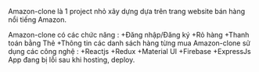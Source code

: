 Amazon-clone là 1 project nhỏ xây dựng dựa trên trang website bán hàng nổi tiếng Amazon.

Amazon-clone có các chức năng :
  +Đăng nhập/Đăng ký
  +Rỏ hàng
  +Thanh toán bằng Thẻ 
  +Thông tin các danh sách hàng từng mua
Amazon-clone sử dụng các công nghệ :
  +Reactjs
  +Redux
  +Material UI
  +Firebase
  +ExpressJs
App đang bị lỗi sau khi hosting, deploy.
